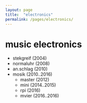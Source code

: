 ```yaml
---
layout: page
title:  "electronics"
permalink: /pages/electronics/
---
```


# music electronics
- stekgreif (2004)
- normaluhr (2008)
- an.schlag (2010)
- mosik (2010..2016)
  - master (2012)
  - mini (2014..2015)
  - rpi (2016)
  - mvier (2016..2016)
